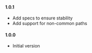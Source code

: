 #### 1.0.1

- Add specs to ensure stability
- Add support for non-common paths

#### 1.0.0

- Initial version

